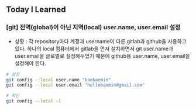 ## Today I Learned

### [git] 전역(global)이 아닌 지역(local) user.name, user.email 설정

- 상황 : 각 repository마다 계정과 username이 다른 gitlab과 github을 사용하고 있다. 하나의 local 컴퓨터에서 gitlab을 먼저 설치하면서 git user.name과 user.email을 글로벌로 설정해두었기 때문에 github용 user.name, user.email을 설정해야 한다.

```bash
# 설정
git config --local user.name "baebaemin"
git config --local user.email "hellobaemin@gmail.com"

# 확인
git config --local -l
```
